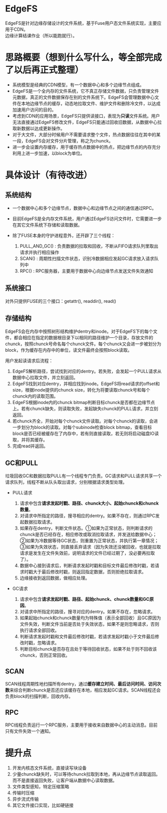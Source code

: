 # EdgeFS

EdgeFS是针对边缘存储设计的文件系统，基于Fuse用户态文件系统实现，主要应用于CDN。  
边缘计算结课作业（所以能跑就行）。

# 思路概要（想到什么写什么，等全部完成了以后再正式整理）

- 系统模型是经典的CDN模型，有一个数据中心和多个边缘节点组成。
- EdgeFS是一个全内存的文件系统，它不真正存储文件数据，只负责管理文件元数据，真正的文件数据保存在别的文件系统下。EdgeFS会管理数据中心文件在本地边缘节点的缓存，动态地拉取文件、维护文件和删除冷文件，以达成加速用户访问的目的。
- 考虑到CDN的应用场景，EdgeFS只提供读接口，表现为**只读**文件系统。用户无法直接通过EdgeFS修改文件，EdgeFS只能通过回收旧数据，从数据中心拉取新数据以达成更新操作。
- 对于大文件，大部分时候用户不需要请求整个文件，热点数据往往在其中的某一段，EdgeFS会对文件分片管理，称之为chunck。
- 进一步会设置内存缓存，用于缓存热点数据中的热点，把边缘节点的内存充分利用上进一步加速，以block为单位。

# 具体设计（有待改进）

## 系统结构
  - 一个数据中心和多个边缘节点，数据中心和边缘节点之间的通信通过RPC。

  - 目前EdgeFS是全内存文件系统，用户通过EdgeFS访问文件时，它需要进一步在其它文件系统下存储和读取数据。
  
  - 除了FUSE本身的守护进程意外，还开辟了三个线程：  
    
    1. PULL_AND_GC() : 负责数据的拉取和回收，不断从FIFO请求队列里取出请求并执行相应操作
    2. SCAN() : 周期性扫描文件状态，识别冷数据相应发起GC请求放入请求队列中
    3. RPC() : RPC服务器，主要用于数据中心向边缘节点发送文件失效通知

## 系统接口
  
  对外只提供FUSE的三个接口：getattr(), readdir(), read()

## 存储结构
  
  EdgeFS会在内存中按照树形结构维护dentry和inode。对于EdgeFS下的每个文件，都会相应在指定的数据根目录下以相同的路径维护一个目录，存放文件的chunck，按照chunck号命名每个chunck文件。每个chunck又会进一步被划分为block，作为缓存在内存中的单位，读文件最终会按照block读取。  

  用户发起读请求后流程：  
  
  1. EdgeFS解析路径，尝试找到对应的dentry。若失败，会发起一个PULL请求从数据中心拉取文件，并立刻返回。
  2. EdgeFS找到对应dentry，并相应找到inode。EdgeFS将read请求的offset和size，根据inode提供的chunck size，转化为将要读取chunck号和每个chunck内的读取范围。
  3. EdgeFS根据inode内的chunck bitmap判断目标chunck是否都在边缘节点上。若有chunck缺失，则读取失败，发起缺失chunck的PULL请求，并立刻返回。
  4. 若chunck齐全，开始对每个chunck文件读取。对每个chunck的读取，会进一步划分为block的读取。对每个subinode检查block bitmap，查看目标block是否已经被缓存在了内存中，若有则直接读取，若无则将启动磁盘IO读取，并将其缓存。
  5. 完成read并返回。

## GC和PULL

  垃圾回收GC和数据拉取PULL有一个线程专门负责。GC请求和PULL请求共享一个请求队列，线程不断从队头取出请求，分别根据请求类型处理。

  - PULL请求  
    1. 请求中包含**请求发起时戳、路径、chunck大小、起始chunck和chunck数量**。
    2. 对请求中所指定的路径，搜寻相应的dentry。如果不存在，则通过RPC发起数据拉取请求。
    3. 如果存在dentry，判断文件状态。①如果为正常状态，则判断请求的chunck是否已经存在，相应修改或取消拉取请求，并发送给数据中心；②如果为冷数据等待GC状态，则重置为正常状态，并执行第一章情况；③如果为失效状态，则直接丢弃请求（因为失效还没被回收，也就是拉取请求是发生在文件失效前，说明请求的文件已经过期了，没必要再拉取了）。
    4. 数据中心接到请求后，判断请求发起时戳和目标文件最后修改时戳，若请求时戳大于最后修改时戳，则返回指定数据，否则拒绝拉取请求。
    5. 边缘接收到返回数据，做相应处理。
   
  - GC请求  
    1. 请求中包含**请求发起时戳、路径、起始chunck、chunck数量和GC原因**。
    2. 对请求中所指定的路径，搜寻对应的dentry。如果不存在，忽略请求。
    3. 如果起始chunck和chunck数量均为特殊值（表示全部回收）且GC原因为文件失效，判断文件当前是否处于失效状态，如果不是则忽略请求，否则执行请求全部回收。
    4. 判断请求发起时戳和文件最后修改时戳，若请求发起时戳小于文件最后修改时戳，忽略请求。
    5. 判断目标chunck是否存在且处于等待回收状态，如果不处于则不回收该chunck，否则正常回收。

## SCAN

  SCAN线程周期性地扫描所有dentry，通过**缓存建立时间、最后访问时间、访问次数**来综合判断chunck是否还应该缓存在本地，相应发起GC请求。SCAN线程还会负责block的扫描判断，回收内存。

## RPC

  RPC线程负责运行一个RPC服务，主要用于接收来自数据中心的主动消息。目前只有文件失效一个通知。

# 提升点
  1. 开发内核态文件系统，直接读写块设备
  2. 少量chunck缺失时，可以等待chunck拉取到本地，再从边缘节点读取返回。而不是直接返回失败，让客户端从数据中心读取数据。
  3. 文件类型感知，特定压缩策略
  4. 传输时压缩
  5. 异步流式传输
  6. 其它文件接口实现，比如硬链接

